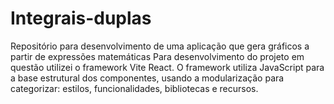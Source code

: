 # Integrais-duplas
 Repositório para desenvolvimento de uma aplicação que gera gráficos a partir de expressões matemáticas
 Para desenvolvimento do projeto em questão utilizei o framework Vite React. O framework utiliza JavaScript para a base estrutural dos componentes, usando a modularização para categorizar: estilos, funcionalidades, bibliotecas e recursos.
